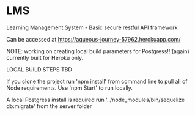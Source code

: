 # LMS
Learning Management System - Basic secure restful API framework

Can be accessed at https://aqueous-journey-57962.herokuapp.com/

NOTE: working on creating local build parameters for Postgress!!!(again) currently 
built for Heroku only. 

LOCAL BUILD STEPS TBD

If you clone the project run 'npm install' from command line to pull all of Node requirements.
Use 'npm Start' to run locally.

A local Postgress install is required run '../node_modules/bin/sequelize db:migrate' from the server folder  
